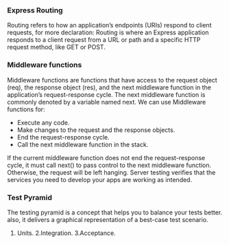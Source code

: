 ### Express Routing
Routing refers to how an application’s endpoints (URIs) respond to client requests, for more declaration:
Routing is where an Express application responds to a client request from a URL or path and a specific HTTP request method, like GET or POST.

### Middleware functions
Middleware functions are functions that have access to the request object (req), the response object (res), and the next middleware function in the application’s request-response cycle. The next middleware function is commonly denoted by a variable named next.
We can use Middleware functions for:

- Execute any code.
- Make changes to the request and the response objects.
- End the request-response cycle.
- Call the next middleware function in the stack.

If the current middleware function does not end the request-response cycle, it must call next() to pass control to the next middleware function. Otherwise, the request will be left hanging.
Server testing verifies that the services you need to develop your apps are working as intended.

### Test Pyramid
The testing pyramid is a concept that helps you to balance your tests better. also, it delivers a graphical representation of a best-case test scenario.
1. Units. 2.Integration. 3.Acceptance.
